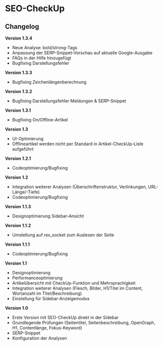 ﻿SEO-CheckUp
===========

Changelog
---------
<b>Version 1.3.4</b>
- Neue Analyse: bold/strong-Tags
- Anpassung der SERP-Snippet-Vorschau auf aktuelle Google-Ausgabe
- FAQs in der Hilfe hinzugefügt
- Bugfixing Darstellungsfehler

<b>Version 1.3.3</b>
- Bugfixing Zeichenlängenberechnung

<b>Version 1.3.2</b>
- Bugfixing Darstellungsfehler Meldungen & SERP-Snippet

<b>Version 1.3.1</b>
- Bugfixing On/Offline-Artikel

<b>Version 1.3</b>
- UI-Optimierung
- Offlineartikel werden nicht per Standard in Artikel-CheckUp-Liste aufgeführt

<b>Version 1.2.1</b>
- Codeoptimierung/Bugfixing

<b>Version 1.2</b>
- Integration weiterer Analysen (Überschriftenstruktur, Verlinkungen, URL-Länge/-Tiefe)
- Codeoptimierung/Bugfixing

<b>Version 1.1.3</b>
- Designoptimierung Sidebar-Ansicht

<b>Version 1.1.2</b>
- Umstellung auf rex_socket zum Auslesen der Seite

<b>Version 1.1.1</b>
- Codeoptimierung/Bugfixing

<b>Version 1.1</b>
- Designoptimierung
- Performanceoptimierung
- Artikelübersicht mit CheckUp-Funktion und Mehrsprachigkeit
- Integration weiterer Analysen (Flesch, Bilder, H1/Titel im Content, Wortanzahl im Titel/Beschreibung)
- Einstellung für Sidebar-Anzeigemodus

<b>Version 1.0</b>
- Erste Version mit SEO-CheckUp direkt in der Sidebar
- Grundlegende Prüfungen (Seitentitel, Seitenbeschreibung, OpenGraph, H1, Contentlänge, Fokus-Keyword)
- SERP-Snippet
- Konfiguration der Analysen